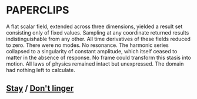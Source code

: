 # PAPERCLIPS

A flat scalar field, extended across three dimensions, yielded a result set consisting only of fixed values. Sampling at any coordinate returned results indistinguishable from any other. All time derivatives of these fields reduced to zero. There were no modes. No resonance. The harmonic series collapsed to a singularity of constant amplitude, which itself ceased to matter in the absence of response. No frame could transform this stasis into motion. All laws of physics remained intact but unexpressed. The domain had nothing left to calculate.

## [Stay](page-3d722b6368ef9697) / [Don't linger](page-b5a4c00e538357b4)
